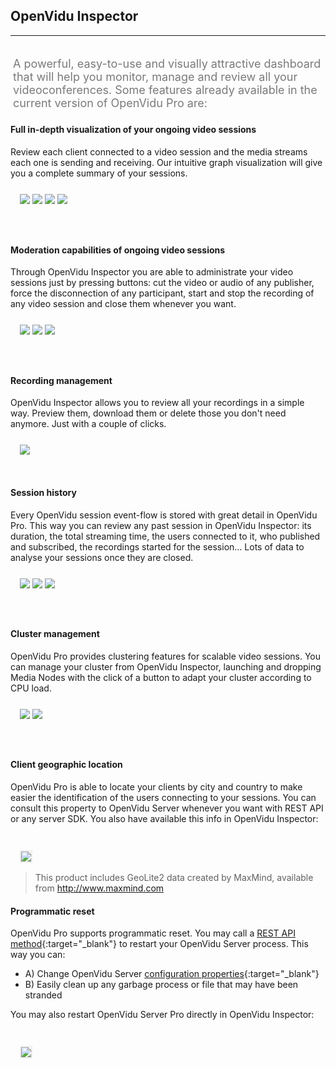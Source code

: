 <h2 id="section-title">OpenVidu Inspector</h2>
<hr>

<p style="font-size: 18px; color: #7a7a7a; margin-top: 30px; padding: 4px;">
A powerful, easy-to-use and visually attractive dashboard that will help you monitor, manage and review all your videoconferences. Some features already available in the current version of OpenVidu Pro are:
</p>

#### Full in-depth visualization of your ongoing video sessions
Review each client connected to a video session and the media streams each one is sending and receiving. Our intuitive graph visualization will give you a complete summary of your sessions.

<div class="row">
    <div class="pro-gallery" style="margin: 25px 15px 25px 15px">
        <a data-fancybox="gallery-pro1" href="img/docs/openvidu-pro/pro2.png"><img class="img-responsive img-pro" src="img/docs/openvidu-pro/pro2.png"/></a>
        <a data-fancybox="gallery-pro1" href="img/docs/openvidu-pro/pro3.png"><img class="img-responsive img-pro" src="img/docs/openvidu-pro/pro3.png"/></a>
        <a data-fancybox="gallery-pro1" href="img/docs/openvidu-pro/pro4.gif"><img class="img-responsive img-pro" src="img/docs/openvidu-pro/pro4.gif"/></a>
        <a data-fancybox="gallery-pro1" href="img/docs/openvidu-pro/pro8.png"><img class="img-responsive img-pro" src="img/docs/openvidu-pro/pro8.png"/></a>
    </div>
</div>

<br>

#### Moderation capabilities of ongoing video sessions
Through OpenVidu Inspector you are able to administrate your video sessions just by pressing buttons: cut the video or audio of any publisher, force the disconnection of any participant, start and stop the recording of any video session and close them whenever you want.

<div class="row">
    <div class="pro-gallery" style="margin: 25px 15px 25px 15px">
        <a data-fancybox="gallery-pro2" href="img/docs/openvidu-pro/pro5.png"><img class="img-responsive img-pro" src="img/docs/openvidu-pro/pro5.png"/></a>
        <a data-fancybox="gallery-pro2" href="img/docs/openvidu-pro/pro6.png"><img class="img-responsive img-pro" src="img/docs/openvidu-pro/pro6.png"/></a>
        <a data-fancybox="gallery-pro2" href="img/docs/openvidu-pro/pro7.png"><img class="img-responsive img-pro" src="img/docs/openvidu-pro/pro7.png"/></a>
    </div>
</div>

<br>

#### Recording management
OpenVidu Inspector allows you to review all your recordings in a simple way. Preview them, download them or delete those you don't need anymore. Just with a couple of clicks.

<div class="row">
    <div style="margin: 25px 15px 15px 15px">
        <a data-fancybox="gallery-pro3" href="img/docs/openvidu-pro/pro9.png"><img class="img-responsive img-pro" src="img/docs/openvidu-pro/pro9.png"/></a>
    </div>
</div>

<br>

#### Session history
Every OpenVidu session event-flow is stored with great detail in OpenVidu Pro. This way you can review any past session in OpenVidu Inspector: its duration, the total streaming time, the users connected to it, who published and subscribed, the recordings started for the session... Lots of data to analyse your sessions once they are closed.

<div class="row">
    <div class="pro-gallery" style="margin: 25px 15px 25px 15px">
        <a data-fancybox="gallery-pro4" href="img/docs/openvidu-pro/pro14.png"><img class="img-responsive img-pro" src="img/docs/openvidu-pro/pro14.png"/></a>
        <a data-fancybox="gallery-pro4" href="img/docs/openvidu-pro/pro15.png"><img class="img-responsive img-pro" src="img/docs/openvidu-pro/pro15.png"/></a>
        <a data-fancybox="gallery-pro4" href="img/docs/openvidu-pro/pro16.png"><img class="img-responsive img-pro" src="img/docs/openvidu-pro/pro16.png"/></a>
    </div>
</div>

<br>

#### Cluster management
OpenVidu Pro provides clustering features for scalable video sessions. You can manage your cluster from OpenVidu Inspector, launching and dropping Media Nodes with the click of a button to adapt your cluster according to CPU load.

<div class="row">
    <div class="pro-gallery" style="margin: 25px 15px 25px 15px">
        <a data-fancybox="gallery-pro7" href="img/docs/openvidu-pro/pro17.png"><img class="img-responsive img-pro" src="img/docs/openvidu-pro/pro17.png"/></a>
        <a data-fancybox="gallery-pro7" href="img/docs/openvidu-pro/pro18.png"><img class="img-responsive img-pro" src="img/docs/openvidu-pro/pro18.png"/></a>
    </div>
</div>

<br>

#### Client geographic location
OpenVidu Pro is able to locate your clients by city and country to make easier the identification of the users connecting to your sessions. You can consult this property to OpenVidu Server whenever you want with REST API or any server SDK. You also have available this info in OpenVidu Inspector:<br><br>

<div class="row">
    <div style="margin: 25px 15px 15px 15px">
        <a data-fancybox="gallery-pro5" href="img/docs/openvidu-pro/pro12.png"><img class="img-responsive img-pro" style="border: 2px solid #eeeeee" src="img/docs/openvidu-pro/pro12.png"/></a>
    </div>
</div>

> This product includes GeoLite2 data created by MaxMind, available from <a href="http://www.maxmind.com" target="_blank">http://www.maxmind.com</a>

#### Programmatic reset
OpenVidu Pro supports programmatic reset. You may call a [REST API method](reference-docs/REST-API/#post-openviduapirestart){:target="_blank"} to restart your OpenVidu Server process. This way you can:

- A) Change OpenVidu Server [configuration properties](reference-docs/openvidu-config/){:target="_blank"}
- B) Easily clean up any garbage process or file that may have been stranded

You may also restart OpenVidu Server Pro directly in OpenVidu Inspector:<br><br>

<div class="row">
    <div style="margin: 25px 15px 15px 15px">
        <a data-fancybox="gallery-pro6" href="img/docs/openvidu-pro/pro13.png"><img class="img-responsive img-pro" style="border: 2px solid #eeeeee; max-height: 650px" src="img/docs/openvidu-pro/pro13.png"/></a>
    </div>
</div>

<link rel="stylesheet" href="https://cdnjs.cloudflare.com/ajax/libs/fancybox/3.1.20/jquery.fancybox.min.css" />
<script src="https://cdnjs.cloudflare.com/ajax/libs/fancybox/3.1.20/jquery.fancybox.min.js"></script>
<script>
  $().fancybox({
    selector : '[data-fancybox]',
    infobar : true,
    arrows : false,
    loop: true,
    protect: true,
    transitionEffect: 'slide',
    buttons : [
        'close'
    ],
    clickOutside : 'close',
    clickSlide   : 'close',
  });
</script>

<link rel="stylesheet" href="https://use.fontawesome.com/releases/v5.4.1/css/brands.css" integrity="sha384-Px1uYmw7+bCkOsNAiAV5nxGKJ0Ixn5nChyW8lCK1Li1ic9nbO5pC/iXaq27X5ENt" crossorigin="anonymous">
<link rel="stylesheet" href="https://use.fontawesome.com/releases/v5.4.1/css/fontawesome.css" integrity="sha384-BzCy2fixOYd0HObpx3GMefNqdbA7Qjcc91RgYeDjrHTIEXqiF00jKvgQG0+zY/7I" crossorigin="anonymous">

<link rel="stylesheet" type="text/css" href="css/downloads/slick-1.6.0.css"/>
<link rel="stylesheet" type="text/css" href="css/slick-theme.css"/>
<script type="text/javascript" src="js/downloads/slick-1.6.0.min.js"></script>

<script>
    $('.pro-gallery').slick({
      autoplay: true,
      arrows: false,
      autoplaySpeed: 3000,
      dots: true,
      infinite: true,
      pauseOnHover: false,
      pauseOnFocus: false,
      responsive: [
      {
        breakpoint: 768,
        settings: {
          arrows: false,
          slidesToShow: 1
        }
      },
    ]
    });
</script>